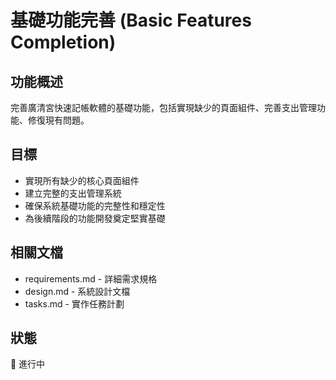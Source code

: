 # 基礎功能完善 (Basic Features Completion)

## 功能概述
完善廣清宮快速記帳軟體的基礎功能，包括實現缺少的頁面組件、完善支出管理功能、修復現有問題。

## 目標
- 實現所有缺少的核心頁面組件
- 建立完整的支出管理系統
- 確保系統基礎功能的完整性和穩定性
- 為後續階段的功能開發奠定堅實基礎

## 相關文檔
- requirements.md - 詳細需求規格
- design.md - 系統設計文檔  
- tasks.md - 實作任務計劃

## 狀態
🚧 進行中
